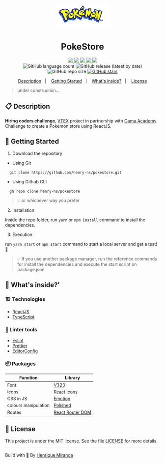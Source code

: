 <p align="center">
  <img alt="Your icon here" src="./src/assets/logo.png" heigth="80"/>
</p>
<h1 align="center">
  PokeStore
</h1>

<!-- Badges -->
<p align="center">
  <a href="https://github.com/henry-ns/pokestore/graphs/commit-activity" alt="Maintenance">
    <img src="https://img.shields.io/badge/Maintained%3F-yes-1EAE72.svg" />
  </a>

  <!-- if your app is a website -->
  <a href="https://pokestore.thehenry.dev/" alt="Website pokeloja.netlify.app">
    <img src="https://img.shields.io/website-up-down-1EAE72-red/https/pokestore.thehenry.dev/" />
  </a>

  <!-- License -->
  <a href="./LICENSE" alt="License: MIT">
    <img src="https://img.shields.io/badge/License-MIT-1EAE72.svg" />
  </a>

  <!-- codefactor -->
  <a href="https://www.codefactor.io/repository/github/henry-ns/pokestore" alt="CodeFactor">
    <img src="https://www.codefactor.io/repository/github/henry-ns/pokestore/badge" />
  </a>

  <!-- if your app is a website deployed on Netlify -->
  <a href="https://app.netlify.com/sites/pokeloja/deploys" alt="Netlify Status">
    <img src="https://api.netlify.com/api/v1/badges/167221cd-bdfb-4091-a7b0-5275852bd92d/deploy-status" />
  </a>

  <br/>

  <img alt="GitHub language count" src="https://img.shields.io/github/languages/count/henry-ns/pokestore?color=blue">

  <!-- version -->
  <img alt="GitHub release (latest by date)" src="https://img.shields.io/github/v/release/henry-ns/pokestore">

  <!-- GitHub repo size -->
  <img alt="GitHub repo size" src="https://img.shields.io/github/repo-size/henry-ns/pokestore">

  <!-- Social -->
  <a href="https://github.com/henry-ns/pokestore/stargazers">
    <img alt="GitHub stars" src="https://img.shields.io/github/stars/henry-ns/pokestore?style=social">
  </a>
</p>

<!-- summary -->
<p align="center">
  <a href="#clipboard-description">Description</a>&nbsp;&nbsp;&nbsp;|&nbsp;&nbsp;&nbsp;
  <a href="#rocket-getting-started">Getting Started</a>&nbsp;&nbsp;&nbsp;|&nbsp;&nbsp;&nbsp;
  <a href="#-whats-inside">What's inside?</a>&nbsp;&nbsp;&nbsp;|&nbsp;&nbsp;&nbsp;
  <a href="#memo-license">License</a>
</p>

> under construction...

## :clipboard: Description
**Hiring coders challenge**, [VTEX](https://vtex.com/) project in partnership with [Gama Academy](https://gama.academy/). Challenge to create a Pokemon store using ReactJS.

## :rocket: Getting Started

1. Download the repository

  - Using Git
```shell
  git clone https://github.com/henry-ns/pokestore.git
```
  - Using Github CLI
```shell
  gh repo clone henry-ns/pokestore
```
  > :bulb: or whichever way you prefer

2. Installation

Inside the repo folder, run `yarn` or `npm install` command to install the dependencies.

3. Execution

run `yarn start` or `npm start` command to start a local server and get a test! :rocket:

> :bulb: If you use another package manager, run the reference commands for install the dependencies and execute the start script on package.json


## 🧐 What's inside?'

### :building_construction: Technologies
- [ReactJS](https://reactjs.org/)
- [TypeScript](https://www.typescriptlang.org/)


### :lipstick: Linter tools
- [Eslint](https://eslint.org/)
- [Prettier](https://prettier.io/)
- [EditorConfig](https://editorconfig.org/)


### :package: Packages

| Function             | Library                                                            |
| -------------------- | ------------------------------------------------------------------ |
| Font                 | [V323](https://fonts.google.com/specimen/VT323)                    |
| Icons                | [React Icons](https://react-icons.netlify.com/#/)                  |
| CSS in JS            | [Emotion](https://emotion.sh/docs/introduction)                    |
| colours manipulation | [Polished](https://polished.js.org/)                               |
| Routes               | [React Router DOM](https://reactrouter.com/web/guides/quick-start) |


## :memo: License

This project is under the MIT license. See the file [LICENSE](LICENSE) for more details.

---

Build with 💙 By [Henrique Miranda](https://thehenry.dev)

